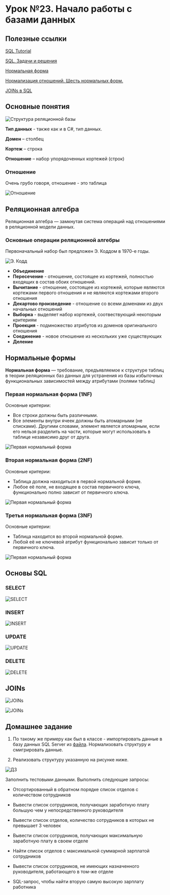 # Урок №23. Начало работы с базами данных

## Полезные ссылки

[SQL Tutorial](https://www.geeksforgeeks.org/sql-tutorial/)

[SQL. Задачи и решения](http://www.sql-tutorial.ru/ru/content.html)

[Нормальная форма](https://ru.wikipedia.org/wiki/%D0%9D%D0%BE%D1%80%D0%BC%D0%B0%D0%BB%D1%8C%D0%BD%D0%B0%D1%8F_%D1%84%D0%BE%D1%80%D0%BC%D0%B0)

[Нормализация отношений. Шесть нормальных форм.](https://habr.com/ru/post/254773/)

[JOINs в SQL](http://www.albahari.com/valuevsreftypes.aspx)


## Основные понятия

![Структура реляционной базы](/Module-4/images/relational-db.png)

**Тип данных** - также как и в C#, тип данных.

**Домен** – столбец

**Кортеж** – строка

**Отношение** – набор упорядоченных кортежей (строк)


### Отношение

Очень грубо говоря, отношение - это таблица

![Отношение](/Module-4/images/relationship.png)

## Реляционная алгебра

Реляционная алгебра — замкнутая система операций над отношениями в реляционной модели данных.

### Основные операции реляционной алгебры

Первоначальный набор был предложен Э. Коддом в 1970-е годы.

![Э. Кодд](/Module-4/images/kodd.png)

- **Объединение**
- **Пересечение** - отношение, состоящее из кортежей, полностью входящих в состав обоих отношений. 
- **Вычитание** - отношение, состоящее из кортежей, которые являются кортежами первого отношения и не являются кортежами второго отношения
- **Декартово произведение** - отношение со всеми доменами из двух начальных отношений
- **Выборка** - выделяет набор кортежей, соотвествующий некоторым критериям
- **Проекция** - подмножество атрибутов из доменов оригинального отношения
- **Соединение** - новое отношение из нескольких уже существующих
- **Деление**

## Нормальные формы

**Нормальная форма** — требование, предъявляемое к структуре таблиц в теории реляционных баз данных для устранения 
из базы избыточных функциональных зависимостей между атрибутами (полями таблиц)

### Первая нормальная форма (1NF) 
Основные критерии: 
- Все строки должны быть различными. 
- Все элементы внутри ячеек должны быть атомарными (не списками). 
Другими словами, элемент является атомарным, если его нельзя разделить на части, которые могут использовать в таблице независимо друг от друга.

![Первая нормальный форма](/Module-4/images/1nf.png)

### Вторая нормальная форма (2NF) 

Основные критерии: 
- Таблица должна находиться в первой нормальной форме. 
- Любое её поле, не входящее в состав первичного ключа, функционально полно зависит от первичного ключа.

![Первая нормальный форма](/Module-4/images/2nf.png)

### Третья нормальная форма (3NF) 

Основные критерии: 
- Таблица находится во второй нормальной форме. 
- Любой её не ключевой атрибут функционально зависит только от первичного ключа.

![Первая нормальный форма](/Module-4/images/3nf.png)

## Основы SQL

### SELECT

![SELECT](/Module-4/images/select-statement.png)

### INSERT

![INSERT](/Module-4/images/insert-statement.png)

### UPDATE

![UPDATE](/Module-4/images/update-statement.png)

### DELETE

![DELETE](/Module-4/images/delete-statement.png)

## JOINs

![JOINs](/Module-4/images/joins-simple.png)

![JOINs](/Module-4/images/joins-funny.png)


## Домашнее задание

1. По такому же примеру как был в классе - импортировать данные в базу данных SQL Server из [файла](/Module-4/materials/Superstore.xls).
Нормализовать структуру и смигрировать данные.

2. Реализовать структуру указанную на рисунке ниже.

![ДЗ](/Module-4/images/home-task.png)

Заполнить тестовыми данными.
Выполнить следующие запросы:

- Отсортированный в обратном порядке список отделов с количеством сотрудников

- Вывести список сотрудников, получающих заработную плату большую чем у 
непосредственного руководителя

- Вывести список отделов, количество сотрудников в которых не превышает 3 человек

- Вывести список сотрудников, получающих максимальную заработную плату в своем отделе

- Найти список отделов с максимальной суммарной зарплатой сотрудников

- Вывести список сотрудников, не имеющих назначенного руководителя, 
работающего в том-же отделе

- SQL-запрос, чтобы найти вторую самую высокую зарплату работника

